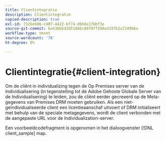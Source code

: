 ```yaml
---
title: Clientintegratie
description: Clientintegratie
copied-description: true
exl-id: 7326eb86-c407-4422-bf74-d6b6e17bbf3e
source-git-commit: be43bbbd1051886c8979ff590a3197b2a7249b6a
workflow-type: tm+mt
source-wordcount: '76'
ht-degree: 0%

---
```


# Clientintegratie{#client-integration}

Om de cliënt in individualizing tegen de Op Premises server van de Individualisering (in tegenstelling tot de Adobe Gehoste Globale Server van de Individualisering) te leiden, zou de cliënt eerder gecreeerd op de Meta-gegevens van Premises DRM moeten gebruiken. Als een niet-geïndividualiseerde client een licentieaanschaf uitvoert of DRM initialiseert met behulp van de speciale metagegevens, wordt de client verbonden met de aangepaste URL voor de Individualization-server.

Een voorbeeldcodefragment is opgenomen in het dialoogvenster [!DNL client_sample] map.
